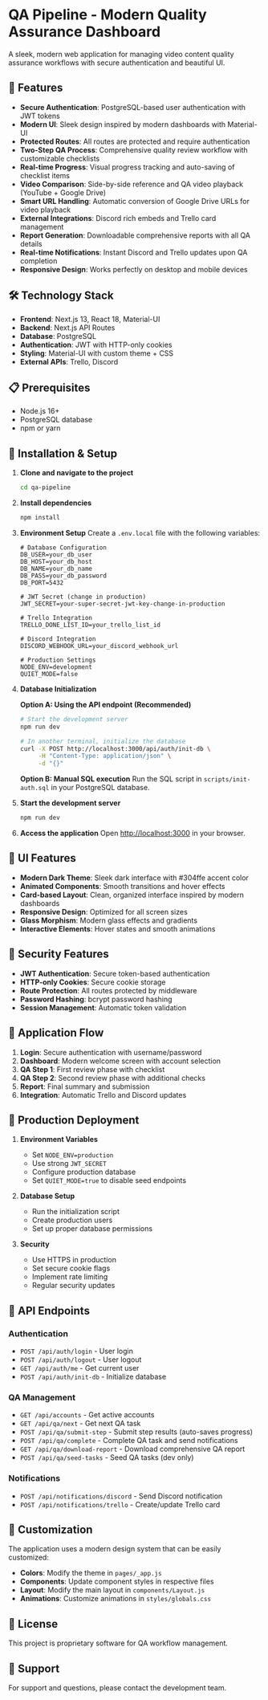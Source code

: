 # QA Pipeline - Modern Quality Assurance Dashboard

A sleek, modern web application for managing video content quality assurance workflows with secure authentication and beautiful UI.

## 🚀 Features

- **Secure Authentication**: PostgreSQL-based user authentication with JWT tokens
- **Modern UI**: Sleek design inspired by modern dashboards with Material-UI
- **Protected Routes**: All routes are protected and require authentication
- **Two-Step QA Process**: Comprehensive quality review workflow with customizable checklists
- **Real-time Progress**: Visual progress tracking and auto-saving of checklist items
- **Video Comparison**: Side-by-side reference and QA video playback (YouTube + Google Drive)
- **Smart URL Handling**: Automatic conversion of Google Drive URLs for video playback
- **External Integrations**: Discord rich embeds and Trello card management
- **Report Generation**: Downloadable comprehensive reports with all QA details
- **Real-time Notifications**: Instant Discord and Trello updates upon QA completion
- **Responsive Design**: Works perfectly on desktop and mobile devices

## 🛠 Technology Stack

- **Frontend**: Next.js 13, React 18, Material-UI
- **Backend**: Next.js API Routes
- **Database**: PostgreSQL
- **Authentication**: JWT with HTTP-only cookies
- **Styling**: Material-UI with custom theme + CSS
- **External APIs**: Trello, Discord

## 📋 Prerequisites

- Node.js 16+
- PostgreSQL database
- npm or yarn

## 🔧 Installation & Setup

1. **Clone and navigate to the project**
   ```bash
   cd qa-pipeline
   ```

2. **Install dependencies**
   ```bash
   npm install
   ```

3. **Environment Setup**
   Create a `.env.local` file with the following variables:
   ```env
   # Database Configuration
   DB_USER=your_db_user
   DB_HOST=your_db_host
   DB_NAME=your_db_name
   DB_PASS=your_db_password
   DB_PORT=5432

   # JWT Secret (change in production)
   JWT_SECRET=your-super-secret-jwt-key-change-in-production

   # Trello Integration
   TRELLO_DONE_LIST_ID=your_trello_list_id

   # Discord Integration
   DISCORD_WEBHOOK_URL=your_discord_webhook_url

   # Production Settings
   NODE_ENV=development
   QUIET_MODE=false
   ```

4. **Database Initialization**

   **Option A: Using the API endpoint (Recommended)**
   ```bash
   # Start the development server
   npm run dev

   # In another terminal, initialize the database
   curl -X POST http://localhost:3000/api/auth/init-db \
        -H "Content-Type: application/json" \
        -d "{}"
   ```

   **Option B: Manual SQL execution**
   Run the SQL script in `scripts/init-auth.sql` in your PostgreSQL database.

5. **Start the development server**
   ```bash
   npm run dev
   ```

6. **Access the application**
   Open [http://localhost:3000](http://localhost:3000) in your browser.



## 🎨 UI Features

- **Modern Dark Theme**: Sleek dark interface with #304ffe accent color
- **Animated Components**: Smooth transitions and hover effects
- **Card-based Layout**: Clean, organized interface inspired by modern dashboards
- **Responsive Design**: Optimized for all screen sizes
- **Glass Morphism**: Modern glass effects and gradients
- **Interactive Elements**: Hover states and smooth animations

## 🔐 Security Features

- **JWT Authentication**: Secure token-based authentication
- **HTTP-only Cookies**: Secure cookie storage
- **Route Protection**: All routes protected by middleware
- **Password Hashing**: bcrypt password hashing
- **Session Management**: Automatic token validation

## 📱 Application Flow

1. **Login**: Secure authentication with username/password
2. **Dashboard**: Modern welcome screen with account selection
3. **QA Step 1**: First review phase with checklist
4. **QA Step 2**: Second review phase with additional checks
5. **Report**: Final summary and submission
6. **Integration**: Automatic Trello and Discord updates

## 🚀 Production Deployment

1. **Environment Variables**
   - Set `NODE_ENV=production`
   - Use strong `JWT_SECRET`
   - Configure production database
   - Set `QUIET_MODE=true` to disable seed endpoints

2. **Database Setup**
   - Run the initialization script
   - Create production users
   - Set up proper database permissions

3. **Security**
   - Use HTTPS in production
   - Set secure cookie flags
   - Implement rate limiting
   - Regular security updates

## 🔧 API Endpoints

### Authentication
- `POST /api/auth/login` - User login
- `POST /api/auth/logout` - User logout
- `GET /api/auth/me` - Get current user
- `POST /api/auth/init-db` - Initialize database

### QA Management
- `GET /api/accounts` - Get active accounts
- `GET /api/qa/next` - Get next QA task
- `POST /api/qa/submit-step` - Submit step results (auto-saves progress)
- `POST /api/qa/complete` - Complete QA task and send notifications
- `GET /api/qa/download-report` - Download comprehensive QA report
- `POST /api/qa/seed-tasks` - Seed QA tasks (dev only)

### Notifications
- `POST /api/notifications/discord` - Send Discord notification
- `POST /api/notifications/trello` - Create/update Trello card

## 🎯 Customization

The application uses a modern design system that can be easily customized:

- **Colors**: Modify the theme in `pages/_app.js`
- **Components**: Update component styles in respective files
- **Layout**: Modify the main layout in `components/Layout.js`
- **Animations**: Customize animations in `styles/globals.css`

## 📄 License

This project is proprietary software for QA workflow management.

## 🤝 Support

For support and questions, please contact the development team.
